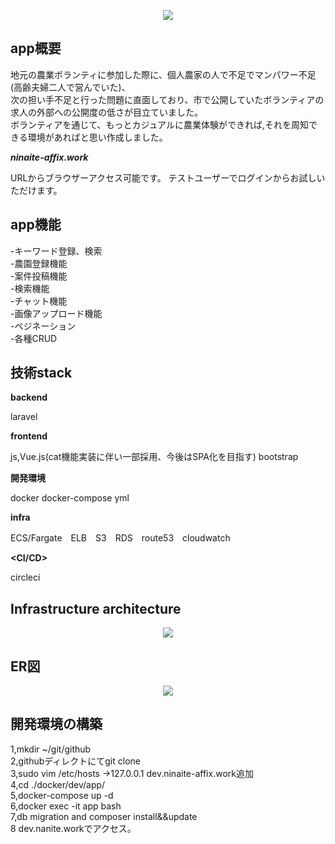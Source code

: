 <p align="center"><img src="https://aws-ninaite-infra.s3.us-east-2.amazonaws.com/%E3%81%97%E3%81%A3%E3%81%A8%E3%82%8A%E4%BF%9D%E6%B9%BF%E3%82%BF%E3%82%A4%E3%83%95%E3%82%9A+%E3%83%8D%E3%83%AD%E3%83%AA+500ml.png"></p>

## app概要
地元の農業ボランティに参加した際に、個人農家の人で不足でマンパワー不足(高齢夫婦二人で営んでいた)、  
次の担い手不足と行った問題に直面しており、市で公開していたボランティアの求人の外部への公開度の低さが目立ていました。  
ボランティアを通じて、もっとカジュアルに農業体験ができれば,それを周知できる環境があればと思い作成しました。  

***ninaite-affix.work***

URLからブラウザーアクセス可能です。
テストユーザーでログインからお試しいただけます。



## app機能
-キーワード登録、検索  
-農園登録機能  
-案件投稿機能  
-検索機能  
-チャット機能  
-画像アップロード機能  
-ペジネーション  
-各種CRUD  




## 技術stack

**backend**
    
laravel  

**frontend**

js,Vue.js(cat機能実装に伴い一部採用、今後はSPA化を目指す) bootstrap  

**開発環境**

docker docker-compose yml  


**infra**

ECS/Fargate　ELB　S3　RDS　route53　cloudwatch

**<CI/CD>** 

circleci  
## Infrastructure architecture
<p align="center"><img src="https://aws-ninaite-prod.s3-ap-northeast-1.amazonaws.com/Untitled+Diagram-Page-1+(1).png"></p>


## ER図

<p align="center"><img src="https://aws-ninaite-prod.s3-ap-northeast-1.amazonaws.com/Untitled+Diagram+(1).png"></p>

## 開発環境の構築
 1,mkdir ~/git/github  
 2,githubディレクトにてgit clone  
 3,sudo vim /etc/hosts ->127.0.0.1 dev.ninaite-affix.work追加  
 4,cd ./docker/dev/app/  
 5,docker-compose up -d  
 6,docker exec -it app bash  
 7,db migration and composer install&&update  
 8 dev.nanite.workでアクセス。  


